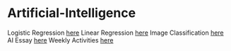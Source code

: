 # Artificial-Intelligence
Logistic Regression [here](https://github.com/xhefribala/Artificial_intelligence/tree/https/github.com/XB-bit/XhefriBala/Logistic%20Regression)
Linear Regression [here](https://github.com/xhefribala/Artificial_intelligence/tree/https/github.com/XB-bit/XhefriBala/Linear%20Regression)
Image Classification [here](https://github.com/xhefribala/Artificial_intelligence/tree/https/github.com/XB-bit/XhefriBala/Image%20Classification)
AI Essay [here](https://github.com/xhefribala/Artificial_intelligence/tree/https/github.com/XB-bit/XhefriBala/Essay)
Weekly Activities [here](https://github.com/xhefribala/Artificial_intelligence/tree/https/github.com/XB-bit/XhefriBala/Logistic%20Regression)

